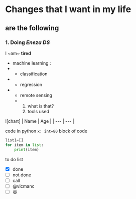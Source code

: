 # Changes that I want in my life
## are the following
### 1. Doing *Eneza DS*
I ~am~ **tired**
- machine learning :
- - classification
- - regression
- - remote sensing
  - 1. what is that?
    2. tools used
   
![chart] 
| Name | Age |
| --- | --- |

 code in python `x: int=80`
block of code  
``` python
list1=[]
for item in list:
	print(item)
```

to do list
- [x] done
- [ ] not done
- [ ] call
- [ ] @vicmanc
- [ ]  😆
